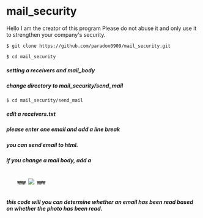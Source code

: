 # mail_security
Hello I am the creator of this program
Please do not abuse it and only use it to strengthen your company's security.

<pre><code>$ git clone https://github.com/paradox0909/mail_security.git</code></pre>
<pre><code>$ cd mail_security</code></pre>

##### setting a receivers and mail_body
##### change directory to mail_security/send_mail
<pre><code>$ cd mail_security/send_mail</code></pre>
##### edit a receivers.txt
##### please enter one email and add a line break

##### you can send email to html.
##### if you change a mail body, add a 
<pre>
  <code> 
    ₩₩₩ <img src="http://127.0.0.1/test.png?email='test_parameter'"> ₩₩₩
  </code>
</pre>

##### this code will you can determine whether an email has been read based on whether the photo has been read.
